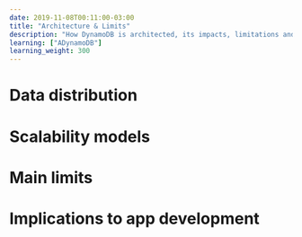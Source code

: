 ```yaml
---
date: 2019-11-08T00:11:00-03:00
title: "Architecture & Limits"
description: "How DynamoDB is architected, its impacts, limitations and solutions"
learning: ["ADynamoDB"]
learning_weight: 300
---
```


# Data distribution

# Scalability models

# Main limits

# Implications to app development
